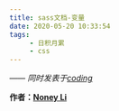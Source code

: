 ```yaml
---
title: sass文档-变量
date: 2020-05-20 10:33:54
tags:
     - 日积月累
     - css
---
```


[Noney Li]: https://github.com/noney/ "noneyli"

*—— 同时发表于[coding](http://0kv30q.coding-pages.com/)*

__作者：[Noney Li]__
